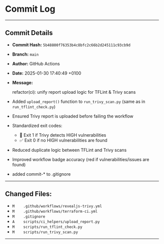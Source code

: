 # Commit Log

---

## Commit Details

- **Commit Hash:**   `5b48800f76353b4c8bfc2c66b2d245111c93cb9d`
- **Branch:**        `main`
- **Author:**        GitHub Actions
- **Date:**          2025-01-30 17:40:49 +0100
- **Message:**

  refactor(ci): unify report upload logic for TFLint & Trivy scans

- Added `upload_report()` function to `run_trivy_scan.py` (same as in `run_tflint_check.py`)
- Ensured Trivy report is uploaded before failing the workflow
- Standardized exit codes:
  - 🚨 Exit 1 if Trivy detects HIGH vulnerabilities
  - ✅ Exit 0 if no HIGH vulnerabilities are found
- Reduced duplicate logic between TFLint and Trivy scans
- Improved workflow badge accuracy (red if vulnerabilities/issues are found)
- added commit-* to .gitignore

---

## Changed Files:

- `M	.github/workflows/revealjs-trivy.yml`
- `M	.github/workflows/terraform-ci.yml`
- `M	.gitignore`
- `A	scripts/ci_helpers/upload_report.py`
- `M	scripts/run_tflint_check.py`
- `M	scripts/run_trivy_scan.py`

---
